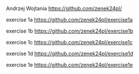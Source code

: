 Andrzej Wojtania
https://github.com/zenek24pl/

exercise 1a
https://github.com/zenek24pl/exercise1a

exercise 1b
https://github.com/zenek24pl/exercise1b

exercise 1c
https://github.com/zenek24pl/exercise1c

exercise 1d
https://github.com/zenek24pl/exercise1d

exercise 1e
https://github.com/zenek24pl/exercise1e
